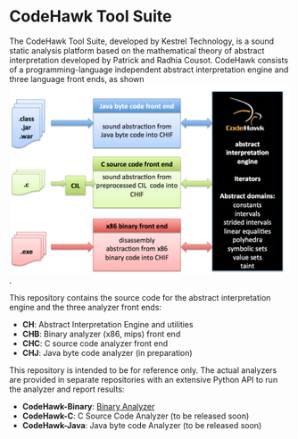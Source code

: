 # CodeHawk Tool Suite

The CodeHawk Tool Suite, developed by Kestrel Technology, is a sound
static analysis platform based on the mathematical theory of
abstract interpretation developed by Patrick and Radhia Cousot.
CodeHawk consists of a programming-language independent abstract
interpretation engine and three language front ends, as shown
![below](figures/codehawk_toolsuite.png).

This repository contains the source code for the abstract
interpretation engine and the three analyzer front ends:

- **CH**: Abstract Interpretation Engine and utilities
- **CHB**: Binary analyzer (x86, mips) front end
- **CHC**: C source code analyzer front end
- **CHJ**: Java byte code analyzer (in preparation)

This repository is intended to be for reference only. The actual
analyzers are provided in separate repositories with an extensive
Python API to run the analyzer and report results:

- **CodeHawk-Binary**: [Binary Analyzer](https://github.com/kestreltechnology/CodeHawk-Binary)
- **CodeHawk-C**: C Source Code Analyzer (to be released soon)
- **CodeHawk-Java**: Java byte code Analyzer (to be released soon)




